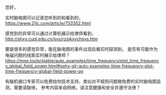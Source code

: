 
您好，

实时脑电图可以记录您听到的和看到的，
https://www.21ic.com/article/733352.html

感觉到的异常可以通过计算机展示给律师看到，
http://shxy.cupl.edu.cn/sys/rzsjkxychsys.htm

要是很多的感觉异常，能在脑电图的事件出现后被实时探测到，
是否有可能作为电磁问题的线索实时展示给律师？
https://mne.tools/stable/auto_examples/time_frequency/plot_time_frequency_global_field_power.html#sphx-glr-auto-examples-time-frequency-plot-time-frequency-global-field-power-py

有脑机接口专家可以免费给你技术支持，类似对不规则问题做免费的实时脑电图监测，需要请联络，
参考内容来自网络，请注意健康和安全并遵守法律？
